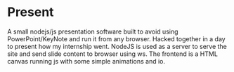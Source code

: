 # Present
A small nodejs/js presentation software built to avoid using PowerPoint/KeyNote and run it from any browser.
Hacked together in a day to present how my internship went.
NodeJS is used as a server to serve the site and send slide content to browser using ws.
The frontend is a HTML canvas running js with some simple animations and io.
